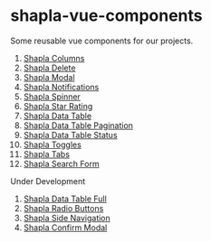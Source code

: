 # shapla-vue-components

Some reusable vue components for our projects.

01. [Shapla Columns](shapla-columns/README.md)
02. [Shapla Delete](shapla-delete/README.md)
03. [Shapla Modal](shapla-modal/README.md)
04. [Shapla Notifications](shapla-notifications/README.md)
05. [Shapla Spinner](shapla-spinner/README.md)
06. [Shapla Star Rating](shapla-star-rating/README.md)
07. [Shapla Data Table](shapla-data-table/README.md)
08. [Shapla Data Table Pagination](shapla-data-table-pagination/README.md)
09. [Shapla Data Table Status](shapla-data-table-status/README.md)
10. [Shapla Toggles](shapla-toggles/README.md)
11. [Shapla Tabs](shapla-tabs/README.md)
12. [Shapla Search Form](shapla-search-form/README.md)

Under Development
01. [Shapla Data Table Full](shapla-data-table-full/README.md)
03. [Shapla Radio Buttons](shapla-radio-buttons/README.md)
06. [Shapla Side Navigation](shapla-side-navigation/README.md)
07. [Shapla Confirm Modal](shapla-confirm-modal/README.md)
